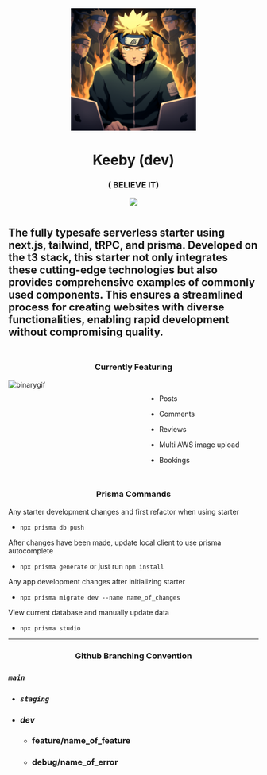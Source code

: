 <div align="center">
<img src="./public/believe-it.png" width="50%" />
</div>

<div align="center">
  <h1>
Keeby (dev)
  </h1>

### ( BELIEVE IT)

</div>

<p align="center"> 
  <img src="https://skillicons.dev/icons?i=next,prisma,ts,vercel,aws,tailwind&perline=3">
</p>

#

<h2> The fully typesafe serverless starter using next.js, tailwind, tRPC, and prisma. Developed on the t3 stack, this starter not only integrates these cutting-edge technologies but also provides comprehensive examples of commonly used components. This ensures a streamlined process for creating websites with diverse functionalities, enabling rapid development without compromising quality.
<br></br>
</h2>

<div align="center"><h3> Currently Featuring</h3></div>

<div style="display:flex">
  <img src="https://media.tenor.com/-SIywyATmagAAAAC/naruto-thumbsup.gif" align="right" alt="binarygif" height="180" width="280" style="object-fit: cover"/>

-   Posts

-   Comments

-   Reviews

-   Multi AWS image upload

-   Bookings

</div>

<div align="center"><h3> Prisma Commands</h3></div>

Any starter development changes and first refactor when using starter

-   `npx prisma db push`

After changes have been made, update local client to use prisma autocomplete

-   `npx prisma generate` or just run `npm install`

Any app development changes after initializing starter

-   `npx prisma migrate dev --name name_of_changes`

View current database and manually update data

-   `npx prisma studio`

---

<div align="center"><h3> Github Branching Convention</h3></div>

### **_`main`_**

-   ### **_`staging`_**

-   ### **_dev_**

    -   ### feature/name_of_feature
    -   ### debug/name_of_error

<!-- Keeby Notes

 - auction system
  - email notifications when a user is outbid
  - in app notification when a user is outbid, wins an auction.

  - need to figure out a payment plan
 - Seller ratings and reviews. public feedback system
 - requiring the detailed product listings helps buyers make informed decisions

 Escrow Service holds the payment from the buyer until the product is delivered and inspected by the buyer. If the product
 matches the descriptiion, the payment is released to the seller. If there are issues, the funds can be refunded to the buyer.



  contractual agreement.

  Ask dad about this


User profiles will have to be clickable
star rating and reviews

Going to need to do a $.50 verification cost for buyers and sellers.


make a keeby video that talks about the rules

Fun yet threatening. See this cyberboard someone sent a buyer a box of tissues instead of an alice and they both had to play.
I don't have the time nor care to deal with disputes so play by the rules and trust one another or you can fuck off. :D
Basically a skycorp video

---user ----
purchase history with order number #
going to need some stripe payment info
 - going to need a ispaymentverified on here
 - going to need a email verified as well
 -

Home page will be typing game with banner ads
really clean UI like monkey type
TYPING GAME ------------------------------------------------
- anti copy paste idk gonna look into anticheat

Going to want to switch between ranked mode - quote mode - learn mode (learn about mechanical keyboards?  ) - hackerman mode

(vocabulary enhancement option later gives terms and definitiions )
(maybe change quote length or nah?)

what metrics do we want to show? Top WPM with keyboard...
Stats button pulls down a graph with all your top ranked wpm plotted on a graph

Typing game should defo have a rank based on the top percentage of users
- average of top ten fastest
- get a tag
-badge system
-later on season (implementation)
- could either do season 1 hackerman tag
(unranked till you typed 10 times)
HotSwap Hero



---
thock god (top .2%)
Hackerman(0.1%)
based off of top wpm?

How keeby works? or About Keeby?

What's unique about keeby typing game?

ranking system keyboard based.( can see others wpm and keeb)


---------- later   -----------

 --- only if yt pops off ---
Keeby merch  - clothing - keycaps - deskmats
could legit just be a link to anohter site I make later if I want to
store page

Could add a community page where users can submit picuters and talk about their builds

r/mk already exists

Could just have an inspiration page that shows gorgeous builds

Leaderboards
-- shows top wpm username and keeb used on typing game


Do I want a keyboard Model?
so that users can store a keeb

 -->

<!-- COsts
  Resend for emails $ they are def better than the others
  confirmation emails and newsletter emails

TODO cookie warning modal
TODO epilepsy warning modal






If successful ideas
KEEB SHARE - a community page with cards like arbnb where people can share builds for inspiration

Store
- sell merch - maybe develop a keyboard - maybe make a marketplace that shows products from other sites and links to them

Add achievements - allow people to select tags - their rank or when they buy a keyboard they get a tag etc.
<!-- git merge --no-commit --no-ff debug/paypal_log_in -->
